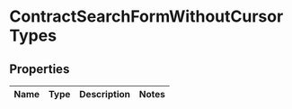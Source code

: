 

# ContractSearchFormWithoutCursorTypes


## Properties

| Name | Type | Description | Notes |
|------------ | ------------- | ------------- | -------------|



